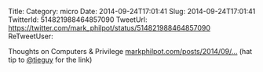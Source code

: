 Title: 
Category: micro
Date: 2014-09-24T17:01:41
Slug: 2014-09-24T17:01:41
TwitterId: 514821988464857090
TweetUrl: https://twitter.com/mark_philpot/status/514821988464857090
ReTweetUser: 

Thoughts on Computers &amp; Privilege [markphilpot.com/posts/2014/09/…](http://markphilpot.com/posts/2014/09/24/computer_privilege/) (hat tip to [@tieguy](https://twitter.com/tieguy) for the link)